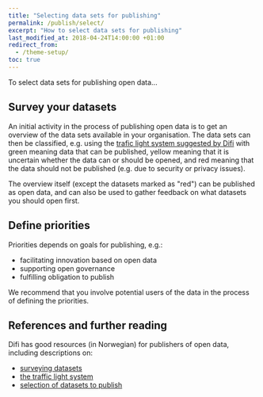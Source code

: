 ```yaml
---
title: "Selecting data sets for publishing"
permalink: /publish/select/
excerpt: "How to select data sets for publishing"
last_modified_at: 2018-04-24T14:00:00 +01:00
redirect_from:
  - /theme-setup/
toc: true
---
```


To select data sets for publishing open data...

## Survey your datasets

An initial activity in the process of publishing open data is to get an overview of the data sets available in your organisation. The data sets can then be classified, e.g. using the [trafic light system suggested by Difi](https://data.norge.no/document/del-og-skap-verdier-veileder-i-tilgjengeliggjøring-av-offentlige-data/1-hva-er-åpne-data/14) with green meaning data that can be published, yellow meaning that it is uncertain whether the data can or should be opened, and red meaning that the data should not be published (e.g. due to security or privacy issues).

The overview itself (except the datasets marked as "red") can be published as open data, and can also be used to gather feedback on what datasets you should open first.

## Define priorities

Priorities depends on goals for publishing, e.g.:
- facilitating innovation based on open data
- supporting open governance 
- fulfilling obligation to publish

We recommend that you involve potential users of the data in the process of defining the priorities. 

## References and further reading

Difi has good resources (in Norwegian) for publishers of open data, including descriptions on:
- [surveying datasets](https://data.norge.no/document/del-og-skap-verdier-veileder-i-tilgjengeliggjøring-av-offentlige-data/4-hvordan-går-du-fr-0)
- [the traffic light system](https://data.norge.no/document/del-og-skap-verdier-veileder-i-tilgjengeliggjøring-av-offentlige-data/1-hva-er-åpne-data/14)
- [selection of datasets to publish](https://data.norge.no/document/del-og-skap-verdier-veileder-i-tilgjengeliggjøring-av-offentlige-data/4-hvordan-går-du-fr-1)

